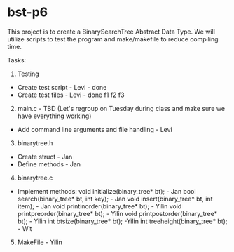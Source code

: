 # bst-p6
This project is to create a BinarySearchTree Abstract Data Type. We will utilize scripts to test the program and make/makefile to reduce compiling time.

Tasks:

1. Testing
- Create test script - Levi - done
- Create test files - Levi - done
	f1
	f2
	f3

2. main.c - TBD (Let's regroup on Tuesday during class and make sure we have everything working)
- Add command line arguments and file handling - Levi

3. binarytree.h
- Create struct - Jan 
- Define methods - Jan 

4. binarytree.c
- Implement methods:
	void initialize(binary_tree* bt); - Jan 
	bool search(binary_tree* bt, int key); - Jan 
	void insert(binary_tree* bt, int item); - Jan 
	void printinorder(binary_tree* bt); - Yilin 
	void printpreorder(binary_tree* bt); - Yilin 
	void printpostorder(binary_tree* bt); - Yilin 
	int btsize(binary_tree* bt); -Yilin
	int treeheight(binary_tree* bt); - Wit

5. MakeFile - Yilin

